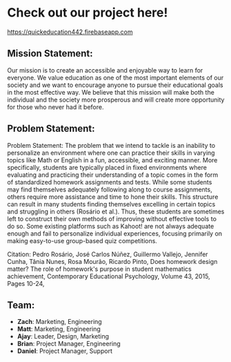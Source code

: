 # Check out our project here!
https://quickeducation442.firebaseapp.com

## Mission Statement:
Our mission is to create an accessible and enjoyable way to learn for everyone. We value education as one of the most important elements of our society and we want to encourage anyone to pursue their educational goals in the most effective way. We believe that this mission will make both the individual and the society more prosperous and will create more opportunity for those who never had it before.

## Problem Statement:
Problem Statement:
The problem that we intend to tackle is an inability to personalize an environment where one can practice their skills in varying topics like Math or English in a fun, accessible, and exciting manner. More specifically, students are typically placed in fixed environments where evaluating and practicing their understanding of a topic comes in the form of standardized homework assignments and tests. While some students may find themselves adequately following along to course assignments, others require more assistance and time to hone their skills. This structure can result in many students finding themselves excelling in certain topics and struggling in others (Rosário et al.). Thus, these students are sometimes left to construct their own methods of improving without effective tools to do so. Some existing platforms such as Kahoot! are not always adequate enough and fail to personalize individual experiences, focusing primarily on making easy-to-use group-based quiz competitions. 

Citation: Pedro Rosário, José Carlos Núñez, Guillermo Vallejo, Jennifer Cunha, Tânia Nunes, Rosa Mourão, Ricardo Pinto,
Does homework design matter? The role of homework's purpose in student mathematics achievement,
Contemporary Educational Psychology,
Volume 43, 2015, Pages 10-24,

## Team:
* **Zach**: Marketing, Engineering
* **Matt**: Marketing, Engineering
* **Ajay**: Leader, Design, Marketing
* **Brian**: Project Manager, Engineering
* **Daniel**: Project Manager, Support
